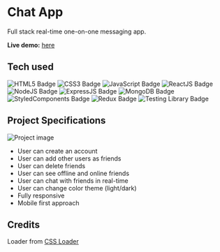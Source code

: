 # Chat App

Full stack real-time one-on-one messaging app.

**Live demo:** [here](https://react-chat-app-khaki.vercel.app)

## Tech used

![HTML5 Badge](https://img.shields.io/badge/-HTML5-E34F26?logo=HTML5&logoColor=white&style=for-the-badge) ![CSS3 Badge](https://img.shields.io/badge/-CSS3-1572B6?logo=CSS3&logoColor=white&style=for-the-badge) ![JavaScript Badge](https://img.shields.io/badge/-JavaScript-F7DF1E?logo=JavaScript&logoColor=white&style=for-the-badge) ![ReactJS Badge](https://img.shields.io/badge/-ReactJS-61DAFB?logo=React&logoColor=white&style=for-the-badge) ![NodeJS Badge](https://img.shields.io/badge/-NodeJS-339933?logo=Node.js&logoColor=white&style=for-the-badge) ![ExpressJS Badge](https://img.shields.io/badge/-ExpressJS-ffffff?logo=Express&logoColor=000000&style=for-the-badge) ![MongoDB Badge](https://img.shields.io/badge/-MongoDB-47A248?logo=MongoDB&logoColor=white&style=for-the-badge) ![StyledComponents Badge](https://img.shields.io/badge/-Styled%20Components-DB7093?logo=StyledComponents&logoColor=white&style=for-the-badge) ![Redux Badge](https://img.shields.io/badge/-Redux-764ABC?logo=Redux&logoColor=white&style=for-the-badge) ![Testing Library Badge](https://img.shields.io/badge/-Testing%20Library-E33332?logo=Testing%20Library&logoColor=white&style=for-the-badge)

## Project Specifications

![Project image](https://i.imgur.com/vmYW8EI.png)

- User can create an account
- User can add other users as friends
- User can delete friends
- User can see offline and online friends
- User can chat with friends in real-time
- User can change color theme (light/dark)
- Fully responsive
- Mobile first approach

## Credits

Loader from [CSS Loader](https://github.com/n3r4zzurr0/svg-spinners/blob/main/svg-css/ring-resize.svg)
